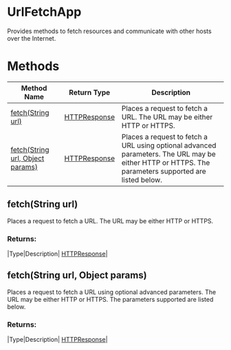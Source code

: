 # UrlFetchApp
Provides methods to fetch resources and communicate with other hosts over the Internet.

# Methods
|Method Name|Return Type|Description|
|-|-|-
[fetch(String url)](#fetch~string-url~)|[HTTPResponse](./HTTPResponse)|Places a request to fetch a URL. The URL may be either HTTP or HTTPS.<br />
[fetch(String url, Object params)](#fetch~string-url_-object-params~)|[HTTPResponse](./HTTPResponse)|Places a request to fetch a URL using optional advanced parameters. The URL may be either HTTP or HTTPS. The parameters supported are listed below.<br />

## <a name="fetch~string-url~"></a>fetch(String url)
Places a request to fetch a URL. The URL may be either HTTP or HTTPS.

### Returns:
|Type|Description|
[HTTPResponse](./HTTPResponse)|

## <a name="fetch~string-url_-object-params~"></a>fetch(String url, Object params)
Places a request to fetch a URL using optional advanced parameters. The URL may be either HTTP or HTTPS. The parameters supported are listed below.

### Returns:
|Type|Description|
[HTTPResponse](./HTTPResponse)|

